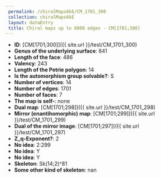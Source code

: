 ```yaml
--- 
 permalink: /chiralMaps6kE/CM_1701_300 
 collection: chiralMaps6kE
 layout: dataEntry
 title: Chiral maps up to 6000 edges - CM[1701;300]
---
```


- **ID**: [CM[1701;300]]({{ site.url }}/test/CM_1701_300)
- **Genus of the underlying surface**: 841
- **Length of the face**: 486
- **Valency**: 243
- **Length of the Petrie polygon**: 14
- **Is the automorphism group solvable?**: S
- **Number of vertices**: 14
- **Number of edges**: 1701
- **Number of faces**: 7
- **The map is self-**: none
- **Dual map**: [CM[1701;298]]({{ site.url }}/test/CM_1701_298)
- **Mirror (enantihomorphic) map**: [CM[1701;299]]({{ site.url }}/test/CM_1701_299)
- **Dual of the mirror image**: [CM[1701;297]]({{ site.url }}/test/CM_1701_297)
- **Z_q-Exponent?**: 2
- **No idea**:  2:299
- **No idea**: Y
- **No idea**: Y
- **Skeleton**: Sk(14;2)^81
- **Some other kind of skeleton**: nan
